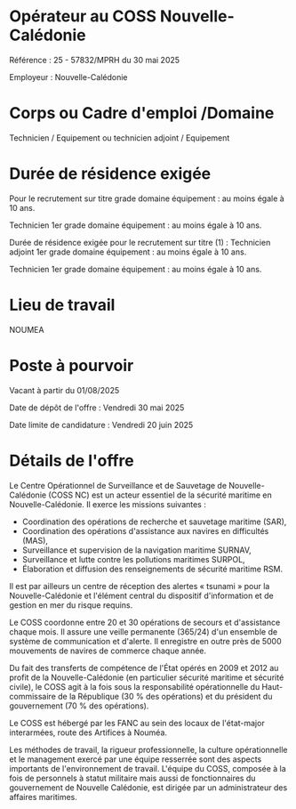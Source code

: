 # Opérateur au COSS Nouvelle-Calédonie

Référence : 25 - 57832/MPRH du 30 mai 2025

Employeur : Nouvelle-Calédonie

# Corps ou Cadre d'emploi /Domaine

Technicien / Equipement ou technicien adjoint / Equipement

# Durée de résidence exigée

Pour le recrutement sur titre grade domaine équipement : au moins égale à 10 ans.

Technicien 1er grade domaine équipement : au moins égale à 10 ans.

Durée de résidence exigée pour le recrutement sur titre (1) : Technicien adjoint 1er grade domaine équipement : au moins égale à 10 ans.

Technicien 1er grade domaine équipement : au moins égale à 10 ans.

# Lieu de travail

NOUMEA

# Poste à pourvoir

Vacant à partir du 01/08/2025

Date de dépôt de l'offre : Vendredi 30 mai 2025

Date limite de candidature : Vendredi 20 juin 2025

# Détails de l'offre

Le Centre Opérationnel de Surveillance et de Sauvetage de Nouvelle-Calédonie (COSS NC) est un acteur essentiel de la sécurité maritime en Nouvelle-Calédonie. Il exerce les missions suivantes :

- Coordination des opérations de recherche et sauvetage maritime (SAR),
- Coordination des opérations d'assistance aux navires en difficultés (MAS),
- Surveillance et supervision de la navigation maritime SURNAV,
- Surveillance et lutte contre les pollutions maritimes SURPOL,
- Élaboration et diffusion des renseignements de sécurité maritime RSM.

Il est par ailleurs un centre de réception des alertes « tsunami » pour la Nouvelle-Calédonie et l'élément central du dispositif d'information et de gestion en mer du risque requins.

Le COSS coordonne entre 20 et 30 opérations de secours et d'assistance chaque mois. Il assure une veille permanente (365/24) d'un ensemble de système de communication et d'alerte. Il enregistre en outre près de 5000 mouvements de navires de commerce chaque année.

Du fait des transferts de compétence de l'État opérés en 2009 et 2012 au profit de la Nouvelle-Calédonie (en particulier sécurité maritime et sécurité civile), le COSS agit à la fois sous la responsabilité opérationnelle du Haut-commissaire de la République (30 % des opérations) et du président du gouvernement (70 % des opérations).

Le COSS est hébergé par les FANC au sein des locaux de l'état-major interarmées, route des Artifices à Nouméa.

Les méthodes de travail, la rigueur professionnelle, la culture opérationnelle et le management exercé par une équipe resserrée sont des aspects importants de l'environnement de travail. L'équipe du COSS, composée à la fois de personnels à statut militaire mais aussi de fonctionnaires du gouvernement de Nouvelle Calédonie, est dirigée par un administrateur des affaires maritimes.
